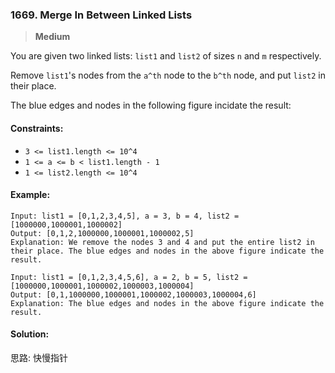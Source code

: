 ### 1669. Merge In Between Linked Lists

> **Medium**

You are given two linked lists: `list1` and `list2` of sizes `n` and `m` respectively.

Remove `list1`'s nodes from the `a^th` node to the `b^th` node, and put `list2` in their place.

The blue edges and nodes in the following figure incidate the result:

#### Constraints:

* `3 <= list1.length <= 10^4`
* `1 <= a <= b < list1.length - 1`
* `1 <= list2.length <= 10^4`

#### Example:
```
Input: list1 = [0,1,2,3,4,5], a = 3, b = 4, list2 = [1000000,1000001,1000002]
Output: [0,1,2,1000000,1000001,1000002,5]
Explanation: We remove the nodes 3 and 4 and put the entire list2 in their place. The blue edges and nodes in the above figure indicate the result.
```

```
Input: list1 = [0,1,2,3,4,5,6], a = 2, b = 5, list2 = [1000000,1000001,1000002,1000003,1000004]
Output: [0,1,1000000,1000001,1000002,1000003,1000004,6]
Explanation: The blue edges and nodes in the above figure indicate the result.
```

#### Solution:

思路: 快慢指针